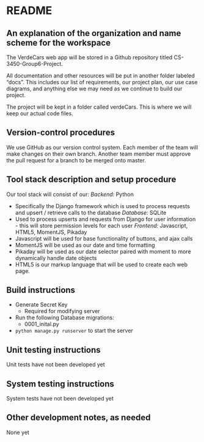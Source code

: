 # README

## An explanation of the organization and name scheme for the workspace 
The VerdeCars web app will be stored in a Github repository titled CS-3450-Group6-Project.  

All documentation and other resources will be put in another folder labeled “docs”. This includes our list of requirements, our project plan, our use case diagrams, and anything else we may need as we continue to build our project.  

The project will be kept in a folder called verdeCars. This is where we will keep our actual code files.  

## Version-control procedures
We use GitHub as our version control system. Each member of the team will make changes on their own branch. Another team member must approve the pull request for a branch to be merged onto master.  


## Tool stack description and setup procedure
Our tool stack will consist of our:
*Backend:* Python
* Specifically the Django framework which is used to process requests and upsert / retrieve calls to the database
*Database:* SQLite
* Used to process upserts and requests from Django for user information - this will store permission levels for each user
*Frontend:* Javascript, HTML5, MomentJS, Pikaday
* Javascript will be used for base functionality of buttons, and ajax calls
* MomentJS will be used as our date and time formatting 
* Pikaday will be used as our date selector paired with moment to more dynamically handle date objects  
* HTML5 is our markup language that will be used to create each web page.


## Build instructions

* Generate Secret Key 
    * Required for modifying server
* Run the following Database migrations:
    * 0001_inital.py
* `python manage.py runserver` to start the server



## Unit testing instructions
Unit tests have not been developed yet


## System testing instructions
System tests have not been developed yet


## Other development notes, as needed
None yet
